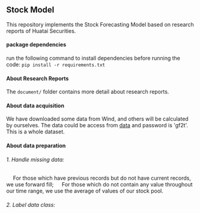 ## Stock Model

This repository implements the Stock Forecasting Model based on research reports of  Huatai Securities.

#### package dependencies

run the following command to install dependencies before running the code: `pip install -r requirements.txt`

#### About Research Reports

The `document/` folder contains more detail about research reports.

#### About data acquisition

We have downloaded some data from Wind, and others will be calculated by ourselves. The data could be access from [data](链接：https://pan.baidu.com/s/1hpxHFIOCarn_aKbGcs36yg) and password is 'gf2t'. This is a whole dataset.

#### About data preparation
###### 1. Handle missing data:
&emsp; For those which have previous records but do not have current records, we use forward fill;
&emsp; For those which do not contain any value throughout our time range, we use the average of values of our stock pool.
###### 2. Label data class: